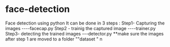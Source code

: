 # face-detection
Face detection using python 
It can be done in 3 steps :
Step1- Capturing the images ----facecap.py
Step2 - trainig the captured image ----trainer.py
Step3- detecting the trained images ---detector.py
**make sure the images after step 1 are moved to a folder ""dataset "
n
